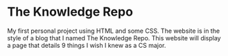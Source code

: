 # The Knowledge Repo
My first personal project using HTML and some CSS. The website is in the style of a blog that I named The Knowledge Repo. This website will display a page that details 9 things I wish I knew as a CS major.
